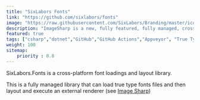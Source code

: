 ```yaml
---
title: "SixLabors Fonts"
link: "https://github.com/sixlabors/fonts"
image: "https://raw.githubusercontent.com/SixLabors/Branding/master/icons/fonts/sixlabors.fonts.512.png"
description: "ImageSharp is a new, fully featured, fully managed, cross-platform, 2D graphics API. Think System.Drawing but sane."
featured: true
tags: ["csharp","dotnet","GitHub","GitHub Actions","Appveyor", "True Type Font", "WOFF"]
weight: 100
sitemap: 
    priority : 0.8
---
```


SixLabors.Fonts is a cross-platform font loadings and layout library.

This is a fully managed library that can load true type fonts files and then layout and execute an external renderer (see [Image Sharp](/projects/contributions/image-sharp))